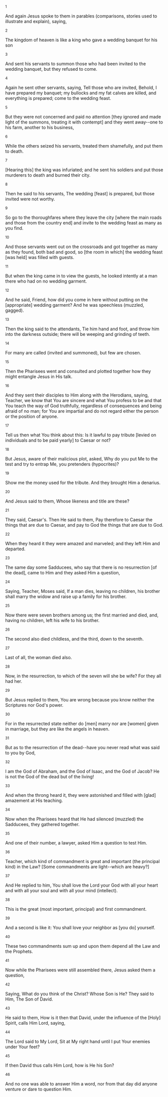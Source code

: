 <sup>1</sup> 

And again Jesus spoke to them in parables (comparisons, stories used to illustrate and explain), saying, 

<sup>2</sup> 

The kingdom of heaven is like a king who gave a wedding banquet for his son 

<sup>3</sup> 

And sent his servants to summon those who had been invited to the wedding banquet, but they refused to come. 

<sup>4</sup> 

Again he sent other servants, saying, Tell those who are invited, Behold, I have prepared my banquet; my bullocks and my fat calves are killed, and everything is prepared; come to the wedding feast. 

<sup>5</sup> 

But they were not concerned and paid no attention [they ignored and made light of the summons, treating it with contempt] and they went away--one to his farm, another to his business, 

<sup>6</sup> 

While the others seized his servants, treated them shamefully, and put them to death. 

<sup>7</sup> 

[Hearing this] the king was infuriated; and he sent his soldiers and put those murderers to death and burned their city. 

<sup>8</sup> 

Then he said to his servants, The wedding [feast] is prepared, but those invited were not worthy. 

<sup>9</sup> 

So go to the thoroughfares where they leave the city [where the main roads and those from the country end] and invite to the wedding feast as many as you find. 

<sup>10</sup> 

And those servants went out on the crossroads and got together as many as they found, both bad and good, so [the room in which] the wedding feast [was held] was filled with guests. 

<sup>11</sup> 

But when the king came in to view the guests, he looked intently at a man there who had on no wedding garment. 

<sup>12</sup> 

And he said, Friend, how did you come in here without putting on the [appropriate] wedding garment? And he was speechless (muzzled, gagged). 

<sup>13</sup> 

Then the king said to the attendants, Tie him hand and foot, and throw him into the darkness outside; there will be weeping and grinding of teeth. 

<sup>14</sup> 

For many are called (invited and summoned), but few are chosen. 

<sup>15</sup> 

Then the Pharisees went and consulted and plotted together how they might entangle Jesus in His talk. 

<sup>16</sup> 

And they sent their disciples to Him along with the Herodians, saying, Teacher, we know that You are sincere and what You profess to be and that You teach the way of God truthfully, regardless of consequences and being afraid of no man; for You are impartial and do not regard either the person or the position of anyone. 

<sup>17</sup> 

Tell us then what You think about this: Is it lawful to pay tribute [levied on individuals and to be paid yearly] to Caesar or not? 

<sup>18</sup> 

But Jesus, aware of their malicious plot, asked, Why do you put Me to the test and try to entrap Me, you pretenders (hypocrites)? 

<sup>19</sup> 

Show me the money used for the tribute. And they brought Him a denarius. 

<sup>20</sup> 

And Jesus said to them, Whose likeness and title are these? 

<sup>21</sup> 

They said, Caesar's. Then He said to them, Pay therefore to Caesar the things that are due to Caesar, and pay to God the things that are due to God. 

<sup>22</sup> 

When they heard it they were amazed and marveled; and they left Him and departed. 

<sup>23</sup> 

The same day some Sadducees, who say that there is no resurrection [of the dead], came to Him and they asked Him a question, 

<sup>24</sup> 

Saying, Teacher, Moses said, If a man dies, leaving no children, his brother shall marry the widow and raise up a family for his brother. 

<sup>25</sup> 

Now there were seven brothers among us; the first married and died, and, having no children, left his wife to his brother. 

<sup>26</sup> 

The second also died childless, and the third, down to the seventh. 

<sup>27</sup> 

Last of all, the woman died also. 

<sup>28</sup> 

Now, in the resurrection, to which of the seven will she be wife? For they all had her. 

<sup>29</sup> 

But Jesus replied to them, You are wrong because you know neither the Scriptures nor God's power. 

<sup>30</sup> 

For in the resurrected state neither do [men] marry nor are [women] given in marriage, but they are like the angels in heaven. 

<sup>31</sup> 

But as to the resurrection of the dead--have you never read what was said to you by God, 

<sup>32</sup> 

I am the God of Abraham, and the God of Isaac, and the God of Jacob? He is not the God of the dead but of the living! 

<sup>33</sup> 

And when the throng heard it, they were astonished and filled with [glad] amazement at His teaching. 

<sup>34</sup> 

Now when the Pharisees heard that He had silenced (muzzled) the Sadducees, they gathered together. 

<sup>35</sup> 

And one of their number, a lawyer, asked Him a question to test Him. 

<sup>36</sup> 

Teacher, which kind of commandment is great and important (the principal kind) in the Law? [Some commandments are light--which are heavy?] 

<sup>37</sup> 

And He replied to him, You shall love the Lord your God with all your heart and with all your soul and with all your mind (intellect). 

<sup>38</sup> 

This is the great (most important, principal) and first commandment. 

<sup>39</sup> 

And a second is like it: You shall love your neighbor as [you do] yourself. 

<sup>40</sup> 

These two commandments sum up and upon them depend all the Law and the Prophets. 

<sup>41</sup> 

Now while the Pharisees were still assembled there, Jesus asked them a question, 

<sup>42</sup> 

Saying, What do you think of the Christ? Whose Son is He? They said to Him, The Son of David. 

<sup>43</sup> 

He said to them, How is it then that David, under the influence of the [Holy] Spirit, calls Him Lord, saying, 

<sup>44</sup> 

The Lord said to My Lord, Sit at My right hand until I put Your enemies under Your feet? 

<sup>45</sup> 

If then David thus calls Him Lord, how is He his Son? 

<sup>46</sup> 

And no one was able to answer Him a word, nor from that day did anyone venture or dare to question Him.